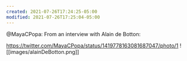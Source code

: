 ```yaml
---
created: 2021-07-26T17:24:25-05:00
modified: 2021-07-26T17:25:04-05:00
---
```


@MayaCPopa: From an interview with Alain de Botton: 

https://twitter.com/MayaCPopa/status/1419778163081687047/photo/1
![[images/alainDeBotton.png]]